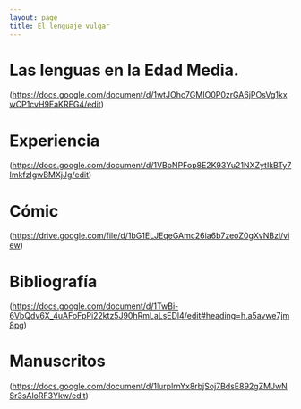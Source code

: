 ```yaml
---
layout: page
title: El lenguaje vulgar
---
```

# Las lenguas en la Edad Media.
(https://docs.google.com/document/d/1wtJOhc7GMIO0P0zrGA6jPOsVg1kxwCP1cvH9EaKREG4/edit)
# Experiencia
(https://docs.google.com/document/d/1VBoNPFop8E2K93Yu21NXZytIkBTy7ImkfzIgwBMXjJg/edit)
# Cómic
(https://drive.google.com/file/d/1bG1ELJEqeGAmc26ia6b7zeoZ0gXvNBzl/view)
# Bibliografía
(https://docs.google.com/document/d/1TwBi-6VbQdv6X_4uAFoFpPi22ktz5J90hRmLaLsEDl4/edit#heading=h.a5avwe7jm8pg)
# Manuscritos
(https://docs.google.com/document/d/1lurplrnYx8rbjSoj7BdsE892gZMJwNSr3sAloRF3Ykw/edit)
